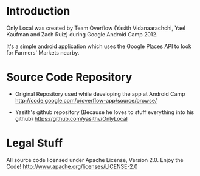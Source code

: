 Introduction
============

Only Local was created by Team Overflow (Yasith Vidanaarachchi, Yael Kaufman and Zach Ruiz) during Google Android Camp 2012.

It's a simple android application which uses the Google Places API to look for Farmers' Markets nearby.

Source Code Repository
======================

 - Original Repository used while developing the app at Android Camp
    http://code.google.com/p/overflow-app/source/browse/

 - Yasith's github repository (Because he loves to stuff everything into his github)
    https://github.com/yasithv/OnlyLocal


Legal Stuff
===========

All source code licensed under Apache License, Version 2.0. Enjoy the Code!
http://www.apache.org/licenses/LICENSE-2.0
